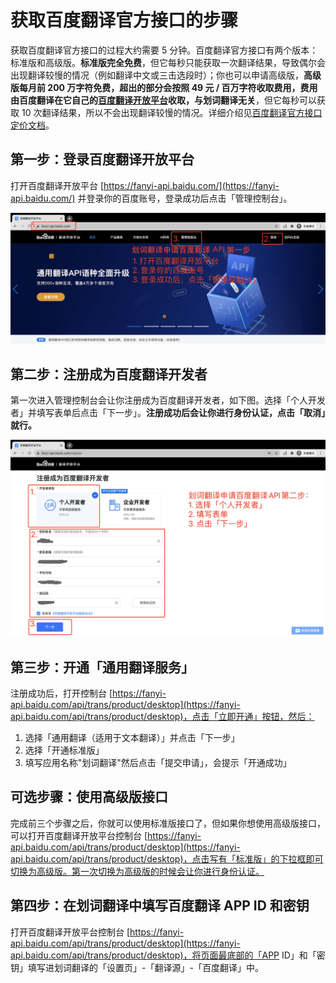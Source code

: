 # 获取百度翻译官方接口的步骤

获取百度翻译官方接口的过程大约需要 5 分钟。百度翻译官方接口有两个版本：标准版和高级版。**标准版完全免费**，但它每秒只能获取一次翻译结果，导致偶尔会出现翻译较慢的情况（例如翻译中文或三击选段时）；你也可以申请高级版，**高级版每月前 200 万字符免费，超出的部分会按照 49 元 / 百万字符收取费用，费用由百度翻译在它自己的[百度翻译开放平台](https://fanyi-api.baidu.com/)收取，与划词翻译无关**，但它每秒可以获取 10 次翻译结果，所以不会出现翻译较慢的情况。详细介绍见[百度翻译官方接口定价文档](https://fanyi-api.baidu.com/product/112)。

## 第一步：登录百度翻译开放平台

打开百度翻译开放平台 [https://fanyi-api.baidu.com/](https://fanyi-api.baidu.com/) 并登录你的百度账号，登录成功后点击「管理控制台」。

![划词翻译申请百度翻译官方接口第一步](./.vuepress/public/baidu-api-1.png)

## 第二步：注册成为百度翻译开发者

第一次进入管理控制台会让你注册成为百度翻译开发者，如下图。选择「个人开发者」并填写表单后点击「下一步」。**注册成功后会让你进行身份认证，点击「取消」就行。**

![划词翻译申请百度翻译官方接口第二步](./.vuepress/public/baidu-api-step-2.png)

## 第三步：开通「通用翻译服务」

注册成功后，打开控制台 [https://fanyi-api.baidu.com/api/trans/product/desktop](https://fanyi-api.baidu.com/api/trans/product/desktop)，点击「立即开通」按钮，然后：

1. 选择「通用翻译（适用于文本翻译）」并点击「下一步」
2. 选择「开通标准版」
3. 填写应用名称"划词翻译"然后点击「提交申请」，会提示「开通成功」

## 可选步骤：使用高级版接口

完成前三个步骤之后，你就可以使用标准版接口了，但如果你想使用高级版接口，可以打开百度翻译开放平台控制台 [https://fanyi-api.baidu.com/api/trans/product/desktop](https://fanyi-api.baidu.com/api/trans/product/desktop)，点击写有「标准版」的下拉框即可切换为高级版。第一次切换为高级版的时候会让你进行身份认证。

## 第四步：在划词翻译中填写百度翻译 APP ID 和密钥

打开百度翻译开放平台控制台 [https://fanyi-api.baidu.com/api/trans/product/desktop](https://fanyi-api.baidu.com/api/trans/product/desktop)，将页面最底部的「APP ID」和「密钥」填写进划词翻译的「设置页」-「翻译源」-「百度翻译」中。